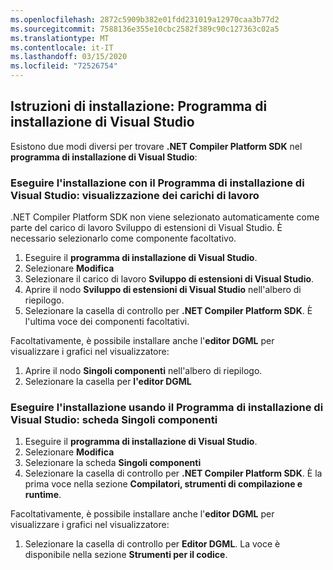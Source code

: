 ```yaml
---
ms.openlocfilehash: 2872c5909b382e01fdd231019a12970caa3b77d2
ms.sourcegitcommit: 7588136e355e10cbc2582f389c90c127363c02a5
ms.translationtype: MT
ms.contentlocale: it-IT
ms.lasthandoff: 03/15/2020
ms.locfileid: "72526754"
---
```

## <a name="installation-instructions---visual-studio-installer"></a>Istruzioni di installazione: Programma di installazione di Visual Studio

Esistono due modi diversi per trovare **.NET Compiler Platform SDK** nel **programma di installazione di Visual Studio**:

### <a name="install-using-the-visual-studio-installer---workloads-view"></a>Eseguire l'installazione con il Programma di installazione di Visual Studio: visualizzazione dei carichi di lavoro

.NET Compiler Platform SDK non viene selezionato automaticamente come parte del carico di lavoro Sviluppo di estensioni di Visual Studio. È necessario selezionarlo come componente facoltativo.

1. Eseguire il **programma di installazione di Visual Studio**.
1. Selezionare **Modifica**
1. Selezionare il carico di lavoro **Sviluppo di estensioni di Visual Studio**.
1. Aprire il nodo **Sviluppo di estensioni di Visual Studio** nell'albero di riepilogo.
1. Selezionare la casella di controllo per **.NET Compiler Platform SDK**. È l'ultima voce dei componenti facoltativi.

Facoltativamente, è possibile installare anche l'**editor DGML** per visualizzare i grafici nel visualizzatore:

1. Aprire il nodo **Singoli componenti** nell'albero di riepilogo.
1. Selezionare la casella per **l'editor DGML**

### <a name="install-using-the-visual-studio-installer---individual-components-tab"></a>Eseguire l'installazione usando il Programma di installazione di Visual Studio: scheda Singoli componenti

1. Eseguire il **programma di installazione di Visual Studio**.
1. Selezionare **Modifica**
1. Selezionare la scheda **Singoli componenti**
1. Selezionare la casella di controllo per **.NET Compiler Platform SDK**. È la prima voce nella sezione **Compilatori, strumenti di compilazione e runtime**.

Facoltativamente, è possibile installare anche l'**editor DGML** per visualizzare i grafici nel visualizzatore:

1. Selezionare la casella di controllo per **Editor DGML**. La voce è disponibile nella sezione **Strumenti per il codice**.
